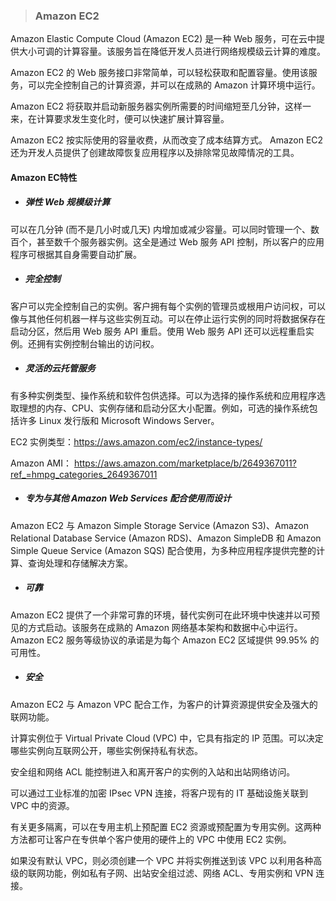 > ### **Amazon EC2**

Amazon Elastic Compute Cloud \(Amazon EC2\) 是一种 Web 服务，可在云中提供大小可调的计算容量。该服务旨在降低开发人员进行网络规模级云计算的难度。

Amazon EC2 的 Web 服务接口非常简单，可以轻松获取和配置容量。使用该服务，可以完全控制自己的计算资源，并可以在成熟的 Amazon 计算环境中运行。

Amazon EC2 将获取并启动新服务器实例所需要的时间缩短至几分钟，这样一来，在计算要求发生变化时，便可以快速扩展计算容量。

Amazon EC2 按实际使用的容量收费，从而改变了成本结算方式。 Amazon EC2 还为开发人员提供了创建故障恢复应用程序以及排除常见故障情况的工具。

#### Amazon EC特性

* ##### 弹性 Web 规模级计算

可以在几分钟 \(而不是几小时或几天\) 内增加或减少容量。可以同时管理一个、数百个，甚至数千个服务器实例。这全是通过 Web 服务 API 控制，所以客户的应用程序可根据其自身需要自动扩展。

* ##### 完全控制

客户可以完全控制自己的实例。客户拥有每个实例的管理员或根用户访问权，可以像与其他任何机器一样与这些实例互动。可以在停止运行实例的同时将数据保存在启动分区，然后用 Web 服务 API 重启。使用 Web 服务 API 还可以远程重启实例。还拥有实例控制台输出的访问权。

* ##### 灵活的云托管服务

有多种实例类型、操作系统和软件包供选择。可以为选择的操作系统和应用程序选取理想的内存、CPU、实例存储和启动分区大小配置。例如，可选的操作系统包括许多 Linux 发行版和 Microsoft Windows Server。

EC2 实例类型：https://aws.amazon.com/ec2/instance-types/

Amazon AMI： https://aws.amazon.com/marketplace/b/2649367011?ref_=hmpg_categories_2649367011

* ##### 专为与其他 Amazon Web Services 配合使用而设计

Amazon EC2 与 Amazon Simple Storage Service \(Amazon S3\)、Amazon Relational Database Service \(Amazon RDS\)、Amazon SimpleDB 和 Amazon Simple Queue Service \(Amazon SQS\) 配合使用，为多种应用程序提供完整的计算、查询处理和存储解决方案。

* ##### 可靠

Amazon EC2 提供了一个非常可靠的环境，替代实例可在此环境中快速并以可预见的方式启动。该服务在成熟的 Amazon 网络基本架构和数据中心中运行。Amazon EC2 服务等级协议的承诺是为每个 Amazon EC2 区域提供 99.95% 的可用性。

* ##### 安全

Amazon EC2 与 Amazon VPC 配合工作，为客户的计算资源提供安全及强大的联网功能。

计算实例位于 Virtual Private Cloud \(VPC\) 中，它具有指定的 IP 范围。可以决定哪些实例向互联网公开，哪些实例保持私有状态。

安全组和网络 ACL 能控制进入和离开客户的实例的入站和出站网络访问。

可以通过工业标准的加密 IPsec VPN 连接，将客户现有的 IT 基础设施关联到 VPC 中的资源。

有关更多隔离，可以在专用主机上预配置 EC2 资源或预配置为专用实例。这两种方法都可让客户在专供单个客户使用的硬件上的 VPC 中使用 EC2 实例。

如果没有默认 VPC，则必须创建一个 VPC 并将实例推送到该 VPC 以利用各种高级的联网功能，例如私有子网、出站安全组过滤、网络 ACL、专用实例和 VPN 连接。

